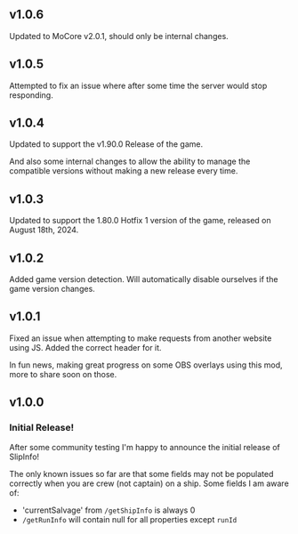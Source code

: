 ## v1.0.6

Updated to MoCore v2.0.1, should only be internal changes.

## v1.0.5

Attempted to fix an issue where after some time the server would stop responding.

## v1.0.4

Updated to support the v1.90.0 Release of the game.

And also some internal changes to allow the ability to manage the compatible versions without making a new release every time.

## v1.0.3

Updated to support the 1.80.0 Hotfix 1 version of the game, released on August 18th, 2024.

## v1.0.2

Added game version detection. Will automatically disable ourselves if the game version changes.

## v1.0.1

Fixed an issue when attempting to make requests from another website using JS. Added the correct header for it.

In fun news, making great progress on some OBS overlays using this mod, more to share soon on those.

## v1.0.0

### Initial Release!

After some community testing I'm happy to announce the initial release of SlipInfo!

The only known issues so far are that some fields may not be populated correctly when you are crew (not captain) on a ship. Some fields I am aware of:
- 'currentSalvage' from `/getShipInfo` is always 0
- `/getRunInfo` will contain null for all properties except `runId`